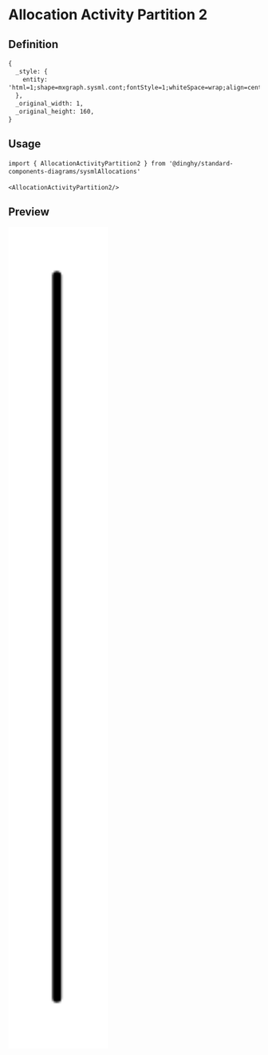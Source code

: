 # Allocation Activity Partition 2

## Definition

```
{
  _style: { 
    entity: 'html=1;shape=mxgraph.sysml.cont;fontStyle=1;whiteSpace=wrap;align=center;',
  },
  _original_width: 1,
  _original_height: 160,
}
```

## Usage

```
import { AllocationActivityPartition2 } from '@dinghy/standard-components-diagrams/sysmlAllocations'

<AllocationActivityPartition2/>
```

## Preview

<img src="./allocation-activity-partition-2.png" width="200"/>
